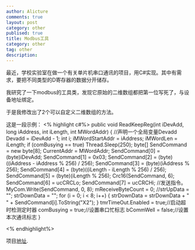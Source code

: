 ```yaml
---
author: Alicture
comments: true
layout: post
category: other
publised: true
title: Modbus工具
category: other
tag: other
description:
---
```

最近，学校实验室在做一个有关单片机串口通讯的项目，用C#实现。其中有需求，要把不同类型的D寄存器的数据分开储存。
<!--more-->
我研究了一下modbus的工具类，发现它原始的二维数组都把第一位写死了，与设备地址绑定。

于是我修改出了2个可以自定义二维数组的方法。

这是一段示例：
<% highlight c#%>
public void ReadKeepReg(int iDevAdd, long iAddress, int iLength, int MWordAddr)
        {
        	//声明一个全局变量Devadd
            Devadd = iDevAdd - 1;
            int i;
            iMWordStartAddr = iAddress;
            iMWordLen = iLength;
            if (comBusying == true) Thread.Sleep(250);
            byte[] SendCommand = new byte[8];
            CurrentAddr = MWordAddr;
            SendCommand[0] = (byte)iDevAdd;
            SendCommand[1] = 0x03;
            SendCommand[2] = (byte)((iAddress - iAddress % 256) / 256);
            SendCommand[3] = (byte)(iAddress % 256);
            SendCommand[4] = (byte)((iLength - iLength % 256) / 256);
            SendCommand[5] = (byte)(iLength % 256);
            Crc16(SendCommand, 6);
            SendCommand[6] = ucCRCLo;
            SendCommand[7] = ucCRCHi;
            //发送指令。
            MyCom.Write(SendCommand, 0, 8);
            mReceiveByteCount = 0;
            //strUpData = "";
            strDownData = "";
            for (i = 0; i < 8; i++)
            {
                strDownData = strDownData + " " + SendCommand[i].ToString("X2");
            }
            tmrTimeOut.Enabled = true;//启动超时检测定时器
            comBusying = true;//设置串口忙标志
            bCommWell = false;//设置本次通讯标志
        }

<% endhighlight%>

项目[地址](https://github.com/Alicture/CSModbus).
